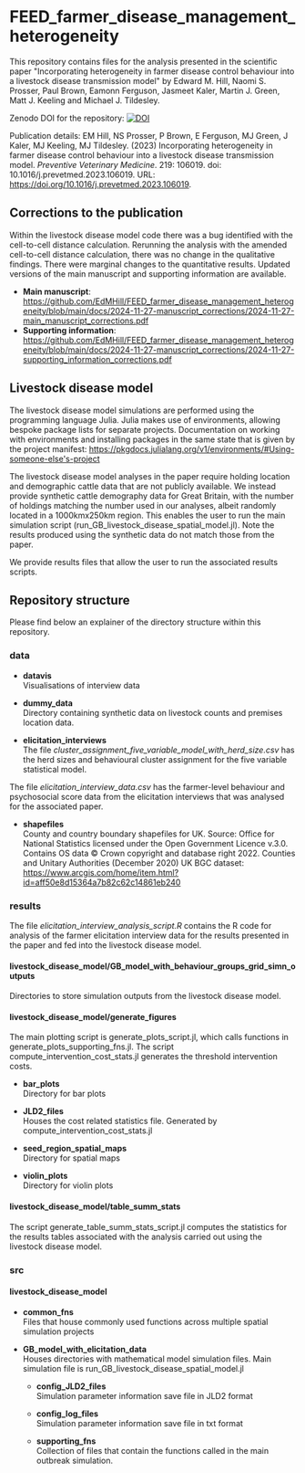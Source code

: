 # FEED_farmer_disease_management_heterogeneity

This repository contains files for the analysis presented in the scientific paper "Incorporating heterogeneity in farmer disease control behaviour into a livestock disease transmission model" by Edward M. Hill, Naomi S. Prosser, Paul Brown, Eamonn Ferguson, Jasmeet Kaler, Martin J. Green, Matt J. Keeling and Michael J. Tildesley.

Zenodo DOI for the repository:
[![DOI](https://zenodo.org/badge/DOI/10.5281/zenodo.14229548.svg)](https://doi.org/10.5281/zenodo.14229548)

Publication details: EM Hill, NS Prosser, P Brown, E Ferguson, MJ Green, J Kaler, MJ Keeling, MJ Tildesley. (2023) Incorporating heterogeneity in farmer disease control behaviour into a livestock disease transmission model. *Preventive Veterinary Medicine*. 219: 106019. doi: 10.1016/j.prevetmed.2023.106019. URL: https://doi.org/10.1016/j.prevetmed.2023.106019.

## Corrections to the publication 
Within the livestock disease model code there was a bug identified with the cell-to-cell distance calculation.
Rerunning the analysis with the amended cell-to-cell distance calculation, there was no change in the qualitative findings. There were marginal changes to the quantitative results. Updated versions of the main manuscript and supporting information are available. 
 - **Main manuscript**: https://github.com/EdMHill/FEED_farmer_disease_management_heterogeneity/blob/main/docs/2024-11-27-manuscript_corrections/2024-11-27-main_manuscript_corrections.pdf
 - **Supporting information**: https://github.com/EdMHill/FEED_farmer_disease_management_heterogeneity/blob/main/docs/2024-11-27-manuscript_corrections/2024-11-27-supporting_information_corrections.pdf

## Livestock disease model 

The livestock disease model simulations are performed using the programming language Julia.
Julia makes use of environments, allowing bespoke package lists for separate projects. Documentation on working with environments and installing packages in the same state that is given by the project manifest: https://pkgdocs.julialang.org/v1/environments/#Using-someone-else's-project

The livestock disease model analyses in the paper require holding location and demographic cattle data that are not publicly available. We instead provide synthetic cattle demography data for Great Britain, with the number of holdings matching the number used in our analyses, albeit randomly located in a 1000kmx250km region. This enables the user to run the main simulation script (run_GB_livestock_disease_spatial_model.jl). Note the results produced using the synthetic data do not match those from the paper.

We provide results files that allow the user to run the associated results scripts.

## Repository structure

Please find below an explainer of the directory structure within this repository.

### data

 - **datavis**  
Visualisations of interview data

 - **dummy_data**  
Directory containing synthetic data on livestock counts and premises location data.

 - **elicitation_interviews**  
The file *cluster_assignment_five_variable_model_with_herd_size.csv* has the herd sizes and behavioural cluster assignment for the five variable statistical model.

The file *elicitation_interview_data.csv* has the farmer-level behaviour and psychosocial score data from the elicitation interviews that was analysed for the associated paper.

 - **shapefiles**  
County and country boundary shapefiles for UK. Source: Office for National Statistics licensed under the Open Government Licence v.3.0. Contains OS data © Crown copyright and database right 2022. Counties and Unitary Authorities (December 2020) UK BGC dataset: https://www.arcgis.com/home/item.html?id=aff50e8d15364a7b82c62c14861eb240

### results

The file *elicitation_interview_analysis_script.R* contains the R code for analysis of the farmer elicitation interview data for the results presented in the paper and fed into the livestock disease model. 

#### livestock_disease_model/GB_model_with_behaviour_groups_grid_simn_outputs
Directories to store simulation outputs from the livestock disease model.

#### livestock_disease_model/generate_figures
The main plotting script is generate_plots_script.jl, which calls functions in generate_plots_supporting_fns.jl. 
The script compute_intervention_cost_stats.jl generates the threshold intervention costs.

 - **bar_plots**    
 Directory for bar plots

 - **JLD2_files**   
 Houses the cost related statistics file. Generated by compute_intervention_cost_stats.jl

 - **seed_region_spatial_maps**  
 Directory for spatial maps

 - **violin_plots**  
 Directory for violin plots

#### livestock_disease_model/table_summ_stats
The script generate_table_summ_stats_script.jl computes the statistics for the results tables associated with the analysis carried out using the livestock disease model.

### src

#### livestock_disease_model

 - **common_fns**  
Files that house commonly used functions across multiple spatial simulation projects

 - **GB_model_with_elicitation_data**  
Houses directories with mathematical model simulation files. Main simulation file is run_GB_livestock_disease_spatial_model.jl

    - **config_JLD2_files**     
    Simulation parameter information save file in JLD2 format

    - **config_log_files**      
    Simulation parameter information save file in txt format

    - **supporting_fns**    
    Collection of files that contain the functions called in the main outbreak simulation.
